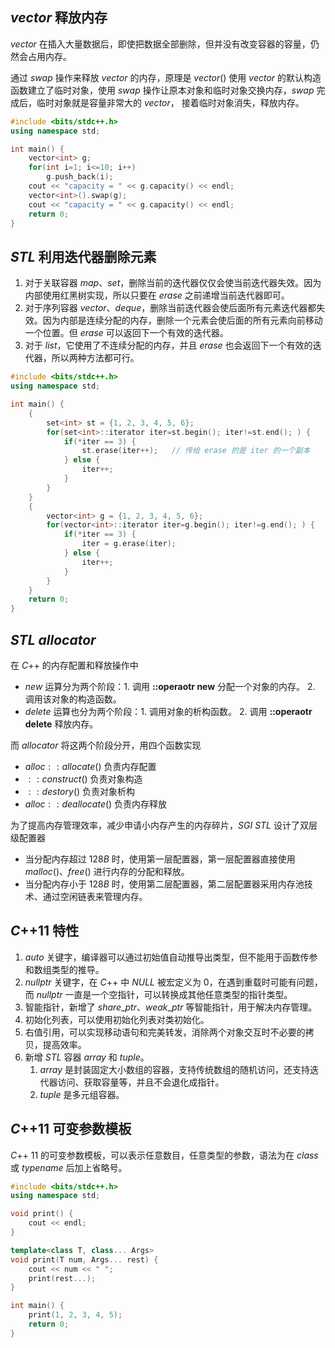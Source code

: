 ## $vector$ 释放内存
$vector$ 在插入大量数据后，即使把数据全部删除，但并没有改变容器的容量，仍然会占用内存。

通过 $swap$ 操作来释放 $vector$ 的内存，原理是 $vector()$ 使用 $vector$ 的默认构造函数建立了临时对象，使用 $swap$ 操作让原本对象和临时对象交换内存，$swap$ 完成后，临时对象就是容量非常大的 $vector$， 接着临时对象消失，释放内存。
```cpp
#include <bits/stdc++.h>
using namespace std;

int main() {
	vector<int> g;
	for(int i=1; i<=10; i++)
		g.push_back(i);
	cout << "capacity = " << g.capacity() << endl;
	vector<int>().swap(g);
	cout << "capacity = " << g.capacity() << endl;
	return 0;
}
```

## $STL$ 利用迭代器删除元素
1. 对于关联容器 $map、set$，删除当前的迭代器仅仅会使当前迭代器失效。因为内部使用红黑树实现，所以只要在 $erase$ 之前递增当前迭代器即可。
2. 对于序列容器 $vector、deque$，删除当前迭代器会使后面所有元素迭代器都失效。因为内部是连续分配的内存，删除一个元素会使后面的所有元素向前移动一个位置。但 $erase$ 可以返回下一个有效的迭代器。
3. 对于 $list$，它使用了不连续分配的内存，并且 $erase$ 也会返回下一个有效的迭代器，所以两种方法都可行。
```cpp
#include <bits/stdc++.h>
using namespace std;

int main() {
	{
		set<int> st = {1, 2, 3, 4, 5, 6};
		for(set<int>::iterator iter=st.begin(); iter!=st.end(); ) {
			if(*iter == 3) {
				st.erase(iter++);   // 传给 erase 的是 iter 的一个副本
			} else {
				iter++;
			}
		}
	}
	{
		vector<int> g = {1, 2, 3, 4, 5, 6};
		for(vector<int>::iterator iter=g.begin(); iter!=g.end(); ) {
			if(*iter == 3) {
				iter = g.erase(iter);
			} else {
				iter++;
			}
		}
	}
	return 0;
}
```

## $STL\ allocator$
在 $C$++ 的内存配置和释放操作中
- $new$ 运算分为两个阶段：1. 调用 **::operaotr new** 分配一个对象的内存。 2. 调用该对象的构造函数。
- $delete$ 运算也分为两个阶段：1. 调用对象的析构函数。 2. 调用 **::operaotr delete** 释放内存。

而 $allocator$ 将这两个阶段分开，用四个函数实现
- $alloc::allocate()$ 负责内存配置
- $::construct()$ 负责对象构造
- $::destory()$ 负责对象析构
- $alloc::deallocate()$ 负责内存释放

为了提高内存管理效率，减少申请小内存产生的内存碎片，$SGI\ STL$ 设计了双层级配置器
- 当分配内存超过 $128B$ 时，使用第一层配置器，第一层配置器直接使用 $malloc()、free()$ 进行内存的分配和释放。
- 当分配内存小于 $128B$ 时，使用第二层配置器，第二层配置器采用内存池技术、通过空闲链表来管理内存。 

## $C$++11 特性
1. $auto$ 关键字，编译器可以通过初始值自动推导出类型，但不能用于函数传参和数组类型的推导。
2. $nullptr$ 关键字，在 $C$++ 中 $NULL$ 被宏定义为 $0$，在遇到重载时可能有问题，而 $nullptr$ 一直是一个空指针，可以转换成其他任意类型的指针类型。
3. 智能指针，新增了 $share\_ptr、weak\_ptr$ 等智能指针，用于解决内存管理。
4. 初始化列表，可以使用初始化列表对类初始化。
5. 右值引用，可以实现移动语句和完美转发，消除两个对象交互时不必要的拷贝，提高效率。
6. 新增 $STL$ 容器 $array$ 和 $tuple$。
   1. $array$ 是封装固定大小数组的容器，支持传统数组的随机访问，还支持迭代器访问、获取容量等，并且不会退化成指针。
   2. $tuple$ 是多元组容器。

## $C$++11 可变参数模板
$C$++ 11 的可变参数模板，可以表示任意数目，任意类型的参数，语法为在 $class$ 或 $typename$ 后加上省略号。
```cpp
#include <bits/stdc++.h>
using namespace std;

void print() {
	cout << endl;
}

template<class T, class... Args>
void print(T num, Args... rest) {
	cout << num << " ";
	print(rest...);
}

int main() {
	print(1, 2, 3, 4, 5);
    return 0;
}
```
